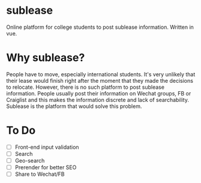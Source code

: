 # sublease

Online platform for college students to post sublease information. Written in vue.

# Why sublease?

People have to move, especially international students. It's very unlikely that their lease would finish right after the moment that they made the decisions to relocate. However, there is no such platform to post sublease information. People usually post their information on Wechat groups, FB or Craiglist and this makes the information discrete and lack of searchability. Sublease is the platform that would solve this problem.

# To Do

* [ ] Front-end input validation
* [ ] Search
* [ ] Geo-search
* [ ] Prerender for better SEO
* [ ] Share to Wechat/FB
